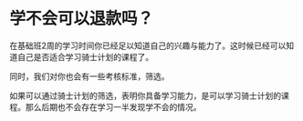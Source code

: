 # 学不会可以退款吗？

在基础班2周的学习时间你已经足以知道自己的兴趣与能力了。这时候已经可以知道自己是否适合学习骑士计划的课程了。  

同时，我们对你也会有一些考核标准，筛选。  

如果可以通过骑士计划的筛选，表明你具备学习能力，是可以学习骑士计划的课程。那么后期也不会存在学习一半发现学不会的情况。  
